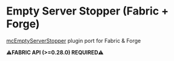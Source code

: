 # Empty Server Stopper (Fabric + Forge)
[mcEmptyServerStopper](https://github.com/vincss/mcEmptyServerStopper) plugin port for Fabric & Forge

⚠️**FABRIC API (>=0.28.0) REQUIRED**⚠️
